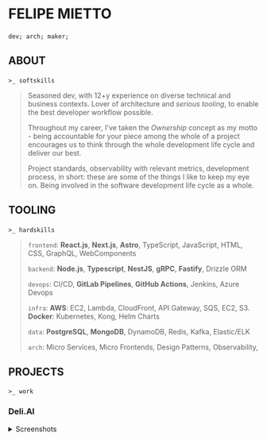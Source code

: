 # FELIPE MIETTO

`dev; arch; maker;`

## ABOUT

`>_ softskills`

> Seasoned dev, with 12+y experience on diverse technical and business contexts. Lover of architecture and _serious tooling_, to enable the best developer workflow possible.
>
> Throughout my career, I've taken the _Ownership_ concept as my motto - being accountable for your piece among the whole of a project encourages us to think through the whole development life cycle and deliver our best.
>
> Project standards, observability with relevant metrics, development process, in short: these are some of the things I like to keep my eye on. Being involved in the software development life cycle as a whole.

## TOOLING

`>_ hardskills`

> `frontend`: **React.js**, **Next.js**, **Astro**, TypeScript, JavaScript, HTML, CSS, GraphQL, WebComponents
>
> `backend`: **Node.js**, **Typescript**, **NestJS**, **gRPC**, **Fastify**, Drizzle ORM
>
> `devops`: CI/CD, **GitLab Pipelines**, **GitHub Actions**, Jenkins, Azure Devops
>
> `infra`: **AWS**: EC2, Lambda, CloudFront, API Gateway, SQS, EC2, S3. **Docker**: Kubernetes, Kong, Helm Charts
>
> `data`: **PostgreSQL**, **MongoDB**, DynamoDB, Redis, Kafka, Elastic/ELK
>
> `arch`: Micro Services, Micro Frontends, Design Patterns, Observability,

## PROJECTS

`>_ work`

### Deli.AI

<details>
  <summary>Screenshots</summary>
  <div style="display: flex; flex-direction: row; gap: 1rem; overflow-x: scroll; padding: 2rem">
    <img src="img/deli-03.gif" alt="image-description"/>
    <img src="img/deli-04.gif" alt="image-description"/>
    <img src="img/deli-05.gif" alt="image-description"/>
    <img src="img/deli-06.gif" alt="image-description"/>
  </div>
</details>
